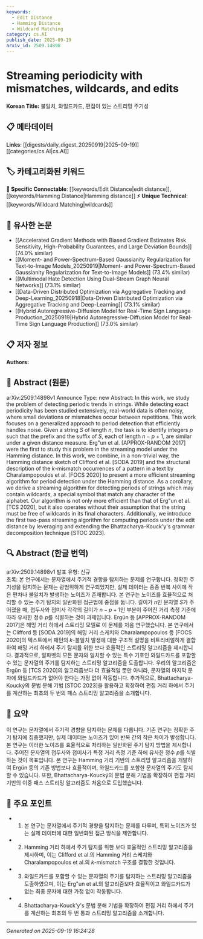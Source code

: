 ```yaml
---
keywords:
  - Edit Distance
  - Hamming Distance
  - Wildcard Matching
category: cs.AI
publish_date: 2025-09-19
arxiv_id: 2509.14898
---
```


<!-- KEYWORD_LINKING_METADATA:
{
  "processed_timestamp": "2025-09-22 21:23:20.905599",
  "vocabulary_version": "1.0",
  "selected_keywords": [
    "Edit Distance",
    "Hamming Distance",
    "Wildcard Matching"
  ],
  "rejected_keywords": [
    "Streaming Algorithms",
    "Grammar Decomposition"
  ],
  "similarity_scores": {
    "Edit Distance": 0.8,
    "Hamming Distance": 0.78,
    "Wildcard Matching": 0.75
  },
  "extraction_method": "AI_prompt_based",
  "budget_applied": true
}
-->


# Streaming periodicity with mismatches, wildcards, and edits

**Korean Title:** 불일치, 와일드카드, 편집이 있는 스트리밍 주기성

## 📋 메타데이터

**Links**: [[digests/daily_digest_20250919|2025-09-19]]   [[categories/cs.AI|cs.AI]]

## 🏷️ 카테고리화된 키워드
**🔗 Specific Connectable**: [[keywords/Edit Distance|edit distance]], [[keywords/Hamming Distance|Hamming distance]]
**⚡ Unique Technical**: [[keywords/Wildcard Matching|wildcards]]

## 🔗 유사한 논문
- [[Accelerated Gradient Methods with Biased Gradient Estimates Risk Sensitivity, High-Probability Guarantees, and Large Deviation Bounds]] (74.0% similar)
- [[Moment- and Power-Spectrum-Based Gaussianity Regularization for Text-to-Image Models_20250919|Moment- and Power-Spectrum-Based Gaussianity Regularization for Text-to-Image Models]] (73.4% similar)
- [[Multimodal Hate Detection Using Dual-Stream Graph Neural Networks]] (73.1% similar)
- [[Data-Driven Distributed Optimization via Aggregative Tracking and Deep-Learning_20250918|Data-Driven Distributed Optimization via Aggregative Tracking and Deep-Learning]] (73.1% similar)
- [[Hybrid Autoregressive-Diffusion Model for Real-Time Sign Language Production_20250919|Hybrid Autoregressive-Diffusion Model for Real-Time Sign Language Production]] (73.0% similar)

## 📋 저자 정보

**Authors:** 

## 📄 Abstract (원문)

arXiv:2509.14898v1 Announce Type: new 
Abstract: In this work, we study the problem of detecting periodic trends in strings. While detecting exact periodicity has been studied extensively, real-world data is often noisy, where small deviations or mismatches occur between repetitions. This work focuses on a generalized approach to period detection that efficiently handles noise. Given a string $S$ of length $n$, the task is to identify integers $p$ such that the prefix and the suffix of $S$, each of length $n-p+1$, are similar under a given distance measure. Erg\"un et al. [APPROX-RANDOM 2017] were the first to study this problem in the streaming model under the Hamming distance. In this work, we combine, in a non-trivial way, the Hamming distance sketch of Clifford et al. [SODA 2019] and the structural description of the $k$-mismatch occurrences of a pattern in a text by Charalampopoulos et al. [FOCS 2020] to present a more efficient streaming algorithm for period detection under the Hamming distance. As a corollary, we derive a streaming algorithm for detecting periods of strings which may contain wildcards, a special symbol that match any character of the alphabet. Our algorithm is not only more efficient than that of Erg\"un et al. [TCS 2020], but it also operates without their assumption that the string must be free of wildcards in its final characters. Additionally, we introduce the first two-pass streaming algorithm for computing periods under the edit distance by leveraging and extending the Bhattacharya-Kouck\'y's grammar decomposition technique [STOC 2023].

## 🔍 Abstract (한글 번역)

arXiv:2509.14898v1 발표 유형: 신규  
초록: 본 연구에서는 문자열에서 주기적 경향을 탐지하는 문제를 연구합니다. 정확한 주기성을 탐지하는 문제는 광범위하게 연구되었지만, 실제 데이터는 종종 반복 사이에 작은 편차나 불일치가 발생하는 노이즈가 존재합니다. 본 연구는 노이즈를 효율적으로 처리할 수 있는 주기 탐지의 일반화된 접근법에 중점을 둡니다. 길이가 $n$인 문자열 $S$가 주어졌을 때, 접두사와 접미사 각각의 길이가 $n-p+1$인 부분이 주어진 거리 측정 기준에 따라 유사한 정수 $p$를 식별하는 것이 과제입니다. Ergün 등 [APPROX-RANDOM 2017]은 해밍 거리 하에서 스트리밍 모델로 이 문제를 처음 연구했습니다. 본 연구에서는 Clifford 등 [SODA 2019]의 해밍 거리 스케치와 Charalampopoulos 등 [FOCS 2020]의 텍스트에서 패턴의 $k$-불일치 발생에 대한 구조적 설명을 비트리비얼하게 결합하여 해밍 거리 하에서 주기 탐지를 위한 보다 효율적인 스트리밍 알고리즘을 제시합니다. 결과적으로, 알파벳의 모든 문자와 일치할 수 있는 특수 기호인 와일드카드를 포함할 수 있는 문자열의 주기를 탐지하는 스트리밍 알고리즘을 도출합니다. 우리의 알고리즘은 Ergün 등 [TCS 2020]의 알고리즘보다 더 효율적일 뿐만 아니라, 문자열의 마지막 문자에 와일드카드가 없어야 한다는 가정 없이 작동합니다. 추가적으로, Bhattacharya-Koucký의 문법 분해 기법 [STOC 2023]을 활용하고 확장하여 편집 거리 하에서 주기를 계산하는 최초의 두 번의 패스 스트리밍 알고리즘을 소개합니다.

## 📝 요약

이 연구는 문자열에서 주기적 경향을 탐지하는 문제를 다룹니다. 기존 연구는 정확한 주기 탐지에 집중했지만, 실제 데이터는 노이즈가 있어 반복 간의 작은 차이가 발생합니다. 본 연구는 이러한 노이즈를 효율적으로 처리하는 일반화된 주기 탐지 방법을 제시합니다. 주어진 문자열의 접두사와 접미사가 특정 거리 측정 기준 하에 유사한 정수 $p$를 식별하는 것이 목표입니다. 본 연구는 Hamming 거리 기반의 스트리밍 알고리즘을 개발하여 Ergün 등의 기존 방법보다 효율적이며, 와일드카드를 포함한 문자열의 주기도 탐지할 수 있습니다. 또한, Bhattacharya-Koucký의 문법 분해 기법을 확장하여 편집 거리 기반의 이중 패스 스트리밍 알고리즘도 처음으로 도입했습니다.

## 🎯 주요 포인트

- 1. 본 연구는 문자열에서 주기적 경향을 탐지하는 문제를 다루며, 특히 노이즈가 있는 실제 데이터에 대한 일반화된 접근 방식을 제안합니다.

- 2. Hamming 거리 하에서 주기 탐지를 위한 보다 효율적인 스트리밍 알고리즘을 제시하며, 이는 Clifford et al.의 Hamming 거리 스케치와 Charalampopoulos et al.의 $k$-mismatch 구조를 결합한 것입니다.

- 3. 와일드카드를 포함할 수 있는 문자열의 주기를 탐지하는 스트리밍 알고리즘을 도출하였으며, 이는 Erg\"un et al.의 알고리즘보다 효율적이고 와일드카드가 없는 최종 문자에 대한 가정 없이 작동합니다.

- 4. Bhattacharya-Kouck\'y's 문법 분해 기법을 확장하여 편집 거리 하에서 주기를 계산하는 최초의 두 번 통과 스트리밍 알고리즘을 소개합니다.

---

*Generated on 2025-09-19 16:24:28*